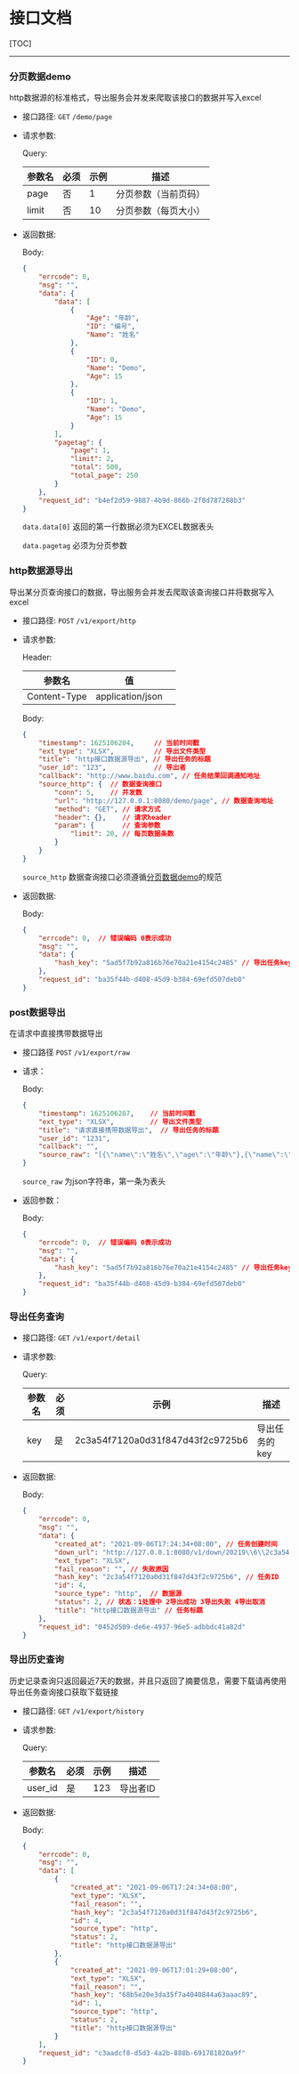 <h1> 接口文档</h1>



[TOC]




-----

### 分页数据demo

http数据源的标准格式，导出服务会并发来爬取该接口的数据并写入excel

- 接口路径: `GET` `/demo/page`

- 请求参数: 

  Query: 
  
  | 参数名 | 必须 | 示例 | 描述                 |
  | ------ | ---- | ---- | -------------------- |
  | page   | 否   | 1    | 分页参数（当前页码） |
  | limit  | 否   | 10   | 分页参数（每页大小） |

- 返回数据:

  Body: 
  
  ```json
  {
      "errcode": 0,
      "msg": "",
      "data": {
          "data": [
              {
                  "Age": "年龄",
                  "ID": "编号",
                  "Name": "姓名"
              },
              {
                  "ID": 0,
                  "Name": "Demo",
                  "Age": 15
              },
              {
                  "ID": 1,
                  "Name": "Demo",
                  "Age": 15
              }
          ],
          "pagetag": {
              "page": 1,
              "limit": 2,
              "total": 500,
              "total_page": 250
          }
      },
      "request_id": "b4ef2d59-9887-4b9d-866b-2f8d787288b3"
  }
  ```
  
  `data.data[0]` 返回的第一行数据必须为EXCEL数据表头
  
  `data.pagetag` 必须为分页参数
  
  

### http数据源导出

导出某分页查询接口的数据，导出服务会并发去爬取该查询接口并将数据写入excel

- 接口路径: `POST` `/v1/export/http`

- 请求参数: 

  Header:

  | 参数名       | 值               |      |
  | ------------ | ---------------- | ---- |
  | Content-Type | application/json |      |

  Body:

  ```json
  {
      "timestamp": 1625106204,     // 当前时间戳
      "ext_type": "XLSX",          // 导出文件类型
      "title": "http接口数据源导出", // 导出任务的标题
      "user_id": "123",            // 导出者
      "callback": "http://www.baidu.com", // 任务结果回调通知地址
      "source_http": {  // 数据查询接口 
          "conn": 5,    // 并发数
          "url": "http://127.0.0.1:8080/demo/page", // 数据查询地址
          "method": "GET", // 请求方式
          "header": {},    // 请求header
          "param": {       // 查询参数
              "limit": 20, // 每页数据条数 
          }
      }
  }
  ```

  `source_http` 数据查询接口必须遵循[分页数据demo](#分页数据demo)的规范

- 返回数据:

  Body:

    ```json
    {
        "errcode": 0,  // 错误编码 0表示成功
        "msg": "",
        "data": {
            "hash_key": "5ad5f7b92a816b76e70a21e4154c2485" // 导出任务key
        },
        "request_id": "ba35f44b-d408-45d9-b384-69efd507deb0"
    }
    ```

### post数据导出

在请求中直接携带数据导出

- 接口路径 `POST` `/v1/export/raw`

- 请求：

  Body:

    ```json
    {
        "timestamp": 1625106207,    // 当前时间戳
        "ext_type": "XLSX",         // 导出文件类型
        "title": "请求直接携带数据导出",  // 导出任务的标题
        "user_id": "1231",
        "callback": "",
        "source_raw": "[{\"name\":\"姓名\",\"age\":\"年龄\"},{\"name\":\"李雷\",\"age\":17}]"
    }
    ```

  `source_raw` 为json字符串，第一条为表头

- 返回参数：

    Body:
    
    ```json
    {
        "errcode": 0,  // 错误编码 0表示成功
        "msg": "",
        "data": {
            "hash_key": "5ad5f7b92a816b76e70a21e4154c2485" // 导出任务key
        },
        "request_id": "ba35f44b-d408-45d9-b384-69efd507deb0"
    }
    ```

### 导出任务查询

- 接口路径: `GET` `/v1/export/detail`

- 请求参数: 

  Query:

  | 参数名 | 必须 | 示例                             | 描述          |
  | ------ | ---- | -------------------------------- | ------------- |
  | key    | 是   | 2c3a54f7120a0d31f847d43f2c9725b6 | 导出任务的key |

- 返回数据:

  Body:

  ```json
  {
      "errcode": 0,
      "msg": "",
      "data": {
          "created_at": "2021-09-06T17:24:34+08:00", // 任务创建时间
          "down_url": "http://127.0.0.1:8080/v1/down/20219\\6\\2c3a54f7120a0d31f847d43f2c9725b6.zip",  // 下载地址
          "ext_type": "XLSX", 
          "fail_reason": "", // 失败原因
          "hash_key": "2c3a54f7120a0d31f847d43f2c9725b6", // 任务ID
          "id": 4,
          "source_type": "http",  // 数据源
          "status": 2, // 状态：1处理中 2导出成功 3导出失败 4导出取消
          "title": "http接口数据源导出" // 任务标题
      },
      "request_id": "0452d509-de6e-4937-96e5-adbbdc41a82d"
  }
  ```

### 导出历史查询

历史记录查询只返回最近7天的数据，并且只返回了摘要信息，需要下载请再使用导出任务查询接口获取下载链接

- 接口路径: `GET` `/v1/export/history`

- 请求参数: 

  Query:

  | 参数名  | 必须 | 示例 | 描述     |
  | ------- | ---- | ---- | -------- |
  | user_id | 是   | 123  | 导出者ID |

- 返回数据:

  Body:

  ```json
  {
      "errcode": 0,
      "msg": "",
      "data": [
          {
              "created_at": "2021-09-06T17:24:34+08:00",
              "ext_type": "XLSX",
              "fail_reason": "",
              "hash_key": "2c3a54f7120a0d31f847d43f2c9725b6",
              "id": 4,
              "source_type": "http",
              "status": 2,
              "title": "http接口数据源导出"
          },
          {
              "created_at": "2021-09-06T17:01:29+08:00",
              "ext_type": "XLSX",
              "fail_reason": "",
              "hash_key": "68b5e20e3da35f7a4040844a63aaac89",
              "id": 1,
              "source_type": "http",
              "status": 2,
              "title": "http接口数据源导出"
          }
      ],
      "request_id": "c3aadcf8-d5d3-4a2b-888b-691781820a9f"
  }
  ```

  
